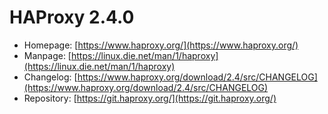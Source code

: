 # HAProxy 2.4.0
 - Homepage: [https://www.haproxy.org/](https://www.haproxy.org/)
 - Manpage: [https://linux.die.net/man/1/haproxy](https://linux.die.net/man/1/haproxy)
 - Changelog: [https://www.haproxy.org/download/2.4/src/CHANGELOG](https://www.haproxy.org/download/2.4/src/CHANGELOG)
 - Repository: [https://git.haproxy.org/](https://git.haproxy.org/)


